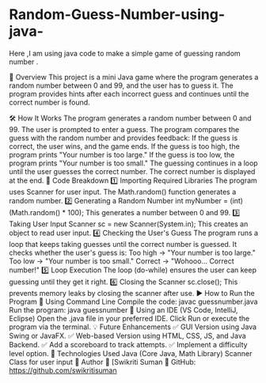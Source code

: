 # Random-Guess-Number-using-java-
Here ,I am using java code to make a simple game of guessing random number .



📌 Overview
This project is a mini Java game where the program generates a random number between 0 and 99, and the user has to guess it. The program provides hints after each incorrect guess and continues until the correct number is found.

🛠️ How It Works
The program generates a random number between 0 and 99.
The user is prompted to enter a guess.
The program compares the guess with the random number and provides feedback:
If the guess is correct, the user wins, and the game ends.
If the guess is too high, the program prints "Your number is too large."
If the guess is too low, the program prints "Your number is too small."
The guessing continues in a loop until the user guesses the correct number.
The correct number is displayed at the end.
📜 Code Breakdown
1️⃣ Importing Required Libraries
The program uses Scanner for user input.
The Math.random() function generates a random number.
2️⃣ Generating a Random Number
int myNumber = (int) (Math.random() * 100);
This generates a number between 0 and 99.
3️⃣ Taking User Input
Scanner sc = new Scanner(System.in);
This creates an object to read user input.
4️⃣ Checking the User's Guess
The program runs a loop that keeps taking guesses until the correct number is guessed.
It checks whether the user's guess is:
Too high → "Your number is too large."
Too low → "Your number is too small."
Correct → "Wohooo... Correct number!"
5️⃣ Loop Execution
The loop (do-while) ensures the user can keep guessing until they get it right.
6️⃣ Closing the Scanner
sc.close();
This prevents memory leaks by closing the scanner after use.
▶️ How to Run the Program
🔹 Using Command Line
Compile the code:
javac guessnumber.java
Run the program:
java guessnumber
🔹 Using an IDE (VS Code, IntelliJ, Eclipse)
Open the .java file in your preferred IDE.
Click Run or execute the program via the terminal.
💡 Future Enhancements
✅ GUI Version using Java Swing or JavaFX.
✅ Web-based Version using HTML, CSS, JS, and Java Backend.
✅ Add a scoreboard to track attempts.
✅ Implement a difficulty level option.
📌 Technologies Used
Java (Core Java, Math Library)
Scanner Class for user input
📌 Author
👤 [Swikriti Suman
🔗 GitHub: https://github.com/swikritisuman
